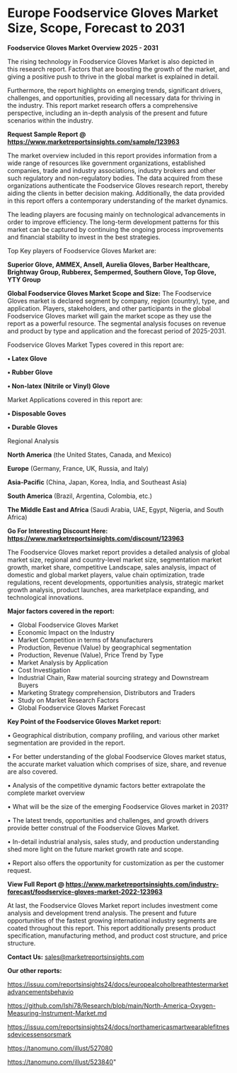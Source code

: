 # Europe Foodservice Gloves Market Size, Scope, Forecast to 2031

<Strong> Foodservice Gloves Market Overview 2025 - 2031</strong>

The rising technology in Foodservice Gloves Market is also depicted in this research report. Factors that are boosting the growth of the market, and giving a positive push to thrive in the global market is explained in detail.

Furthermore, the report highlights on emerging trends, significant drivers, challenges, and opportunities, providing all necessary data for thriving in the industry. This report market research offers a comprehensive perspective, including an in-depth analysis of the present and future scenarios within the industry.

<strong>Request Sample Report @ <a href=https://www.marketreportsinsights.com/sample/123963>https://www.marketreportsinsights.com/sample/123963</a></strong>

The market overview included in this report provides information from a wide range of resources like government organizations, established companies, trade and industry associations, industry brokers and other such regulatory and non-regulatory bodies. The data acquired from these organizations authenticate the Foodservice Gloves research report, thereby aiding the clients in better decision making. Additionally, the data provided in this report offers a contemporary understanding of the market dynamics.

The leading players are focusing mainly on technological advancements in order to improve efficiency. The long-term development patterns for this market can be captured by continuing the ongoing process improvements and financial stability to invest in the best strategies.

Top Key players of Foodservice Gloves Market are:

<strong>Superior Glove, AMMEX, Ansell, Aurelia Gloves, Barber Healthcare, Brightway Group, Rubberex, Sempermed, Southern Glove, Top Glove, YTY Group</strong>

<strong><b>Global Foodservice Gloves Market Scope and Size:</b></strong>
The Foodservice Gloves market is declared segment by company, region (country), type, and application. Players, stakeholders, and other participants in the global Foodservice Gloves market will gain the market scope as they use the report as a powerful resource. The segmental analysis focuses on revenue and product by type and application and the forecast period of 2025-2031.

Foodservice Gloves Market Types covered in this report are:

<strong>• Latex Glove

• Rubber Glove

• Non-latex (Nitrile or Vinyl) Glove</strong>

Market Applications covered in this report are:

<strong>• Disposable Goves

• Durable Gloves</strong> 

Regional Analysis

<strong>North America</strong> (the United States, Canada, and Mexico)

<strong>Europe</strong> (Germany, France, UK, Russia, and Italy)

<strong>Asia-Pacific</strong> (China, Japan, Korea, India, and Southeast Asia)

<strong>South America</strong> (Brazil, Argentina, Colombia, etc.)

<strong>The Middle East and Africa</strong> (Saudi Arabia, UAE, Egypt, Nigeria, and South Africa)

<strong>Go For Interesting Discount Here: <a href=https://www.marketreportsinsights.com/discount/123963>https://www.marketreportsinsights.com/discount/123963</a></strong>

The Foodservice Gloves market report provides a detailed analysis of global market size, regional and country-level market size, segmentation market growth, market share, competitive Landscape, sales analysis, impact of domestic and global market players, value chain optimization, trade regulations, recent developments, opportunities analysis, strategic market growth analysis, product launches, area marketplace expanding, and technological innovations.

<strong><b>Major factors covered in the report:</b></strong>
<ul>
  <li>Global Foodservice Gloves Market </li>
  <li>Economic Impact on the Industry</li>
  <li>Market Competition in terms of Manufacturers</li>
  <li>Production, Revenue (Value) by geographical segmentation</li>
  <li>Production, Revenue (Value), Price Trend by Type</li>
  <li>Market Analysis by Application</li>
  <li>Cost Investigation</li>
  <li>Industrial Chain, Raw material sourcing strategy and Downstream Buyers</li>
  <li>Marketing Strategy comprehension, Distributors and Traders</li>
  <li>Study on Market Research Factors</li>
  <li>Global Foodservice Gloves Market Forecast</li>
</ul>

<strong><b>Key Point of the Foodservice Gloves Market report:</b></strong>

• Geographical distribution, company profiling, and various other market segmentation are provided in the report.

• For better understanding of the global Foodservice Gloves market status, the accurate market valuation which comprises of size, share, and revenue are also covered.

• Analysis of the competitive dynamic factors better extrapolate the complete market overview

• What will be the size of the emerging Foodservice Gloves market in 2031?

• The latest trends, opportunities and challenges, and growth drivers provide better construal of the Foodservice Gloves Market.

• In-detail industrial analysis, sales study, and production understanding shed more light on the future market growth rate and scope.

• Report also offers the opportunity for customization as per the customer request.

<strong><b>View Full Report @ <a href=https://www.marketreportsinsights.com/industry-forecast/foodservice-gloves-market-2022-123963>https://www.marketreportsinsights.com/industry-forecast/foodservice-gloves-market-2022-123963</a></b></strong>


At last, the Foodservice Gloves Market report includes investment come analysis and development trend analysis. The present and future opportunities of the fastest growing international industry segments are coated throughout this report. This report additionally presents product specification, manufacturing method, and product cost structure, and price structure.

<strong>Contact Us:</strong>
sales@marketreportsinsights.com

<strong>Our other reports:</strong>

<a href=https://issuu.com/reportsinsights24/docs/europealcoholbreathtestermarketadvancementsbehavio>https://issuu.com/reportsinsights24/docs/europealcoholbreathtestermarketadvancementsbehavio</a>

<a href=https://github.com/Ishi78/Research/blob/main/North-America-Oxygen-Measuring-Instrument-Market.md>https://github.com/Ishi78/Research/blob/main/North-America-Oxygen-Measuring-Instrument-Market.md</a>

<a href=https://issuu.com/reportsinsights24/docs/northamericasmartwearablefitnessdevicessensorsmark>https://issuu.com/reportsinsights24/docs/northamericasmartwearablefitnessdevicessensorsmark</a>

<a href=https://tanomuno.com/illust/527080>https://tanomuno.com/illust/527080</a>

<a href=https://tanomuno.com/illust/523840>https://tanomuno.com/illust/523840</a>"
